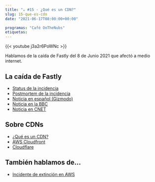 ```yaml
---
title: "☕️ #15 - ¿Qué es un CDN?"
slug: 15-que-es-cdn
date: "2021-06-17T08:00:00+00:00"

programas: "Café OnTheNubs"
etiquetas:
---
```


{{< youtube j3a2r6PoWNc >}}

Hablamos de la caída de Fastly del 8 de Junio 2021 que afectó a medio internet.

## La caída de Fastly
* [Status de la incidencia](https://status.fastly.com/incidents/vpk0ssybt3bj)
* [Postmortem de la incidencia](https://www.fastly.com/blog/summary-of-june-8-outage)
* [Noticia en español (Gizmodo)](https://es.gizmodo.com/asi-fue-como-un-unico-cliente-de-fastly-rompio-internet-1847063356)
* [Noticia en la BBC](https://www.bbc.com/news/technology-57413224)
* [Noticia en CNET](https://www.cnet.com/news/fastly-outage-how-one-customer-broke-amazon-reddit-paypal-the-wider-internet/)

## Sobre CDNs
* [¿Qué es un CDN?](https://www.cloudflare.com/learning/cdn/what-is-a-cdn/)
* [AWS Cloudfront](https://aws.amazon.com/cloudfront/)
* [Cloudflare](https://www.cloudflare.com/)

## También hablamos de...
* [Incidente de extinción en AWS](https://twitter.com/GossiTheDog/status/1403248014538555399)
